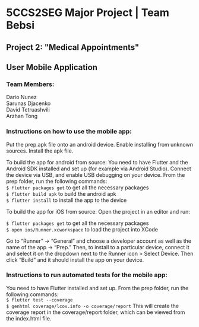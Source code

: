 # 5CCS2SEG Major Project | Team Bebsi

## Project 2: "Medical Appointments"

## User Mobile Application

### Team Members:
Dario Nunez  
Sarunas Djacenko  
David Tetruashvili  
Arzhan Tong  

### Instructions on how to use the mobile app:

Put the prep.apk file onto an android device. Enable installing from unknown sources. Install the apk file.

To build the app for android from source:
You need to have Flutter and the Android SDK installed and set up (for example via Android Studio). Connect the device via USB, and enable USB debugging on your device. From the prep folder, run the following commands:  
`$ flutter packages get` to get all the necessary packages  
`$ flutter build apk` to build the android apk  
`$ flutter install` to install the app to the device  

To build the app for iOS from source:
Open the project in an editor and run:

`$ flutter packages get` to get all the necessary packages  
`$ open ios/Runner.xcworkspace` to load the project into XCode  

Go to “Runner” → “General” and choose a developer account as well as the name of the app -> “Prep.”
Then, to install to a particular device, connect it and select it on the dropdown next to the Runner icon > Select Device. Then click “Build” and it should install the app on your device.

### Instructions to run automated tests for the mobile app:
You need to have Flutter installed and set up. From the prep folder, run the following commands:  
`$ flutter test --coverage`  
`$ genhtml coverage/lcov.info -o coverage/report`
This will create the coverage report in the coverage/report folder, which can be viewed from the index.html file.
